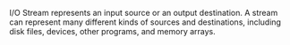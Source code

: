 I/O Stream represents an input source or an output destination. A stream can represent many different kinds of sources and destinations, including disk files, devices, other programs, and memory arrays.


